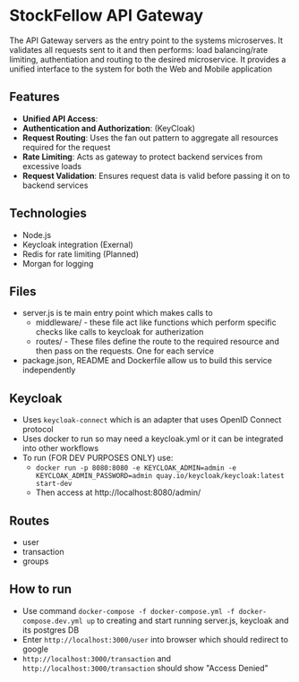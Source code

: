 # StockFellow API Gateway #
The API Gateway servers as the entry point to the systems microserves. It validates all requests sent to it and then performs: load balancing/rate limiting, authentiation and routing to the desired microservice. It provides a unified interface to the system for both the Web and Mobile application

## Features ##
* **Unified API Access**:
* **Authentication and Authorization**: (KeyCloak)
* **Request Routing**: Uses the fan out pattern to aggregate all resources required for the request
* **Rate Limiting**: Acts as gateway to protect backend services from excessive loads
* **Request Validation**: Ensures request data is valid before passing it on to backend services

## Technologies ##
* Node.js
* Keycloak integration (Exernal)
* Redis for rate limiting (Planned)
* Morgan for logging

## Files ##
* server.js is te main entry point which makes calls to 
  * middleware/ - these file act like functions which perform specific checks like calls to keycloak for autherization
  * routes/ - These files define the route to the required resource and then pass on the requests. One for each service
* package.json, README and Dockerfile allow us to build this service independently
  
## Keycloak ##
* Uses `keycloak-connect` which is an adapter that uses OpenID Connect protocol
* Uses docker to run so may need a keycloak.yml or it can be integrated into other workflows
* To run (FOR DEV PURPOSES ONLY) use:
  * `docker run -p 8080:8080 -e KEYCLOAK_ADMIN=admin -e KEYCLOAK_ADMIN_PASSWORD=admin quay.io/keycloak/keycloak:latest start-dev`
  * Then access at http://localhost:8080/admin/

## Routes ##
* user
* transaction
* groups

## How to run ##
* Use command `docker-compose -f docker-compose.yml -f docker-compose.dev.yml up` to creating and start running server.js, keycloak and its postgres DB
* Enter `http://localhost:3000/user` into browser which should redirect to google
* `http://localhost:3000/transaction` and `http://localhost:3000/transaction` should show "Access Denied"